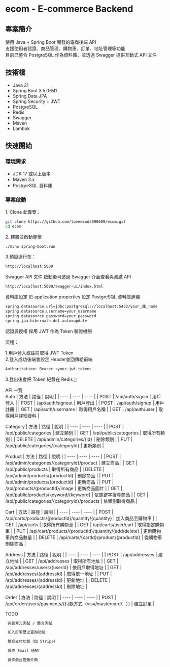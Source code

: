 #  ecom - E-commerce Backend

##  專案簡介

使用 Java + Spring Boot 開發的電商後端 API  
支援使用者認證、商品管理、購物車、訂單、地址管理等功能  
目前已整合 PostgreSQL 作為資料庫，並透過 Swagger 提供互動式 API 文件

## 技術棧

- Java 21
- Spring Boot 3.5.0-M1
- Spring Data JPA
- Spring Security + JWT
- PostgreSQL
- Redis
- Swagger
- Maven
- Lombok

## 快速開始

### 環境需求

- JDK 17 或以上版本
- Maven 3.x
- PostgreSQL 資料庫

### 專案啟動

1️. Clone 此專案：

```bash
git clone https://github.com/lovewinds090609/ecom.git
cd ecom
```
2️. 建置並啟動專案
```bash
./mvnw spring-boot:run
```
3️.預設運行在：
```bash
http://localhost:5000
```

Swagger API 文件
啟動後可透過 Swagger 介面查看與測試 API
```bash
http://localhost:5000/swagger-ui/index.html
```

 資料庫設定
於 application.properties 設定 PostgreSQL 資料庫連線
```bash
spring.datasource.url=jdbc:postgresql://localhost:5432/your_db_name
spring.datasource.username=your_username
spring.datasource.password=your_password
spring.jpa.hibernate.ddl-auto=update
```

 認證與授權
採用 JWT 作為 Token 驗證機制

流程：

1️.用戶登入或註冊取得 JWT Token  
2.登入成功後端會設定 Header並回傳給前端  
 ```bash
 Authorization: Bearer <your-jwt-token>
 ```
3.登出後會把 Token 紀錄在 Redis上

API 一覽  
Auth
| 方法 | 路徑 | 說明 |
| ---- | ---- | ---- |
| POST | /api/auth/signin | 用戶登入 |
| POST | /api/auth/signout | 用戶登出 |
| POST | /api/auth/signup | 用戶註冊 |
| GET  | /api/auth/username | 取得用戶名稱 |
| GET  | /api/auth/user | 取得用戶詳細資料 |

Category
| 方法 | 路徑 | 說明 |
| ---- | ---- | ---- |
| POST | /api/public/categories | 建立類別 |
| GET  | /api/public/categories | 取得所有類別 |
| DELETE | /api/admin/categories/{id} | 刪除類別 |
| PUT  | /api/public/categories/{categoryId} | 更新類別 |

Product
| 方法 | 路徑 | 說明 |
| ---- | ---- | ---- |
| POST | /api/admin/categories/{categoryId}/product | 建立商品 |
| GET  | /api/public/products | 取得所有商品 |
| DELETE | /api/admin/products/{productId} | 刪除商品 |
| PUT  | /api/admin/products/{productId} | 更新商品 |
| PUT  | /api/products/{productId}/image | 更新商品圖片 |
| GET  | /api/public/products/keyword/{keyword} | 依關鍵字搜尋商品 |
| GET  | /api/public/categories/{categoryId}/products | 依類別取得商品 |

Cart
| 方法 | 路徑 | 說明 |
| ---- | ---- | ---- |
| POST | /api/carts/products/{productId}/quantity/{quantity} | 加入商品至購物車 |
| GET  | /api/carts | 取得所有購物車 |
| GET  | /api/carts/user/cart | 取得指定購物車 |
| PUT  | /api/cart/products/{productId}/quantity/{add/delete} | 更新購物車內商品數量 |
| DELETE | /api/carts/{cartId}/product/{productId} | 從購物車刪除商品 |

Address
| 方法 | 路徑 | 說明 |
| ---- | ---- | ---- |
| POST | /api/addresses | 建立地址 |
| GET  | /api/addresses | 取得所有地址 |
| GET  | /api/addresses/users/{userId} | 依用戶取得地址 |
| GET  | /api/addresses/{addressId} | 取得單一地址 |
| PUT  | /api/addresses/{addressId} | 更新地址 |
| DELETE | /api/addresses/{addressId} | 刪除地址 |

Order
| 方法 | 路徑 | 說明 |
| ---- | ---- | ---- |
| POST | /api/order/users/payments/{付款方式（visa/mastercard/...）} | 建立訂單 |

TODO
```bash
 完善單元測試 / 整合測試

 加入訂單歷史查詢功能

 整合支付功能（如 Stripe）

 實作 Email 通知

 實作前台管理介面
```

